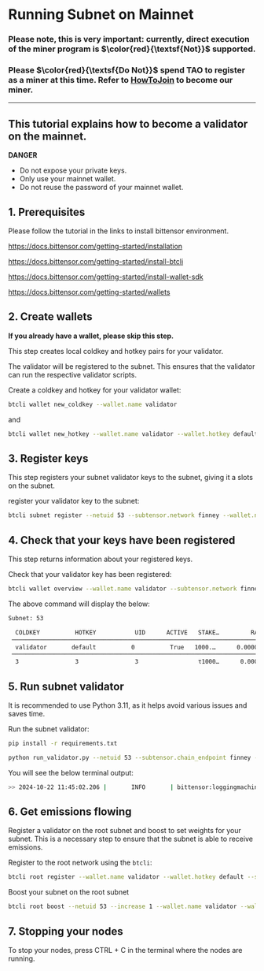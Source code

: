 
# Running Subnet on Mainnet

### Please note, this is very important: currently, direct execution of the miner program is $\color{red}{\textsf{Not}}$ supported.
### Please $\color{red}{\textsf{Do Not}}$ spend TAO to register as a miner at this time. Refer to [HowToJoin](Introduction/HowToJoin.md) to become our miner.
---

## This tutorial explains how to become a validator on the mainnet.

**DANGER**
- Do not expose your private keys.
- Only use your mainnet wallet.
- Do not reuse the password of your mainnet wallet.

## 1. Prerequisites

Please follow the tutorial in the links to install bittensor environment. 

https://docs.bittensor.com/getting-started/installation

https://docs.bittensor.com/getting-started/install-btcli

https://docs.bittensor.com/getting-started/install-wallet-sdk

https://docs.bittensor.com/getting-started/wallets


## 2. Create wallets 
**If you already have a wallet, please skip this step.**

This step creates local coldkey and hotkey pairs for your validator.

The validator will be registered to the subnet. This ensures that the validator can run the respective validator scripts.


Create a coldkey and hotkey for your validator wallet:

```bash
btcli wallet new_coldkey --wallet.name validator
```

and

```bash
btcli wallet new_hotkey --wallet.name validator --wallet.hotkey default
```

## 3. Register keys

This step registers your subnet validator keys to the subnet, giving it a slots on the subnet.

register your validator key to the subnet:

```bash
btcli subnet register --netuid 53 --subtensor.network finney --wallet.name validator --wallet.hotkey default
```

## 4. Check that your keys have been registered

This step returns information about your registered keys.

Check that your validator key has been registered:

```bash
btcli wallet overview --wallet.name validator --subtensor.network finney
```

The above command will display the below:

```bash
Subnet: 53

  COLDKEY          HOTKEY           UID      ACTIVE   STAKE…         RANK        TRUST    CONSENSUS    INCENTIVE    DIVIDENDS   EMISSION(…       VTRUST   VPE…   UPDAT…   AXON                 HOTKEY_SS58
 ─────────────────────────────────────────────────────────────────────────────────────────────────────────────────────────────────────────────────────────────────────────────────────────────────────────────
  validator       default          0          True   1000.…      0.00000      0.00000      0.00000      0.00000      0.53239          935      1.00000    *        111   1.1.1.1:8123   5F9KGGQuZa
 ─────────────────────────────────────────────────────────────────────────────────────────────────────────────────────────────────────────────────────────────────────────────────────────────────────────────
  3                3                3                 τ1000…      0.00000      0.00000      0.00000      0.00000      0.53239         ρ935      1.00000    
```


## 5. Run subnet validator

It is recommended to use Python 3.11, as it helps avoid various issues and saves time.

Run the subnet validator:

```bash
pip install -r requirements.txt
```

```bash
python run_validator.py --netuid 53 --subtensor.chain_endpoint finney --wallet.name validator --wallet.hotkey default --axon.port 9100 --logging.debug --env prod
```

You will see the below terminal output:

```bash
>> 2024-10-22 11:45:02.206 |       INFO       | bittensor:loggingmachine.py:442 | Running validator Axon([::], 9100, 5F9KGGQuZms7Ph4QfwZp9pMWYaEcpJZc9kbom2ZYk, stopped, ['Synapse']) on network: finney with netuid: 53

```


## 6. Get emissions flowing
Register a validator on the root subnet and boost to set weights for your subnet. This is a necessary step to ensure that the subnet is able to receive emissions.

Register to the root network using the `btcli`:

```bash
btcli root register --wallet.name validator --wallet.hotkey default --subtensor.chain_endpoint finney
```

Boost your subnet on the root subnet

```bash
btcli root boost --netuid 53 --increase 1 --wallet.name validator --wallet.hotkey default --subtensor.chain_endpoint finney
```

## 7. Stopping your nodes

To stop your nodes, press CTRL + C in the terminal where the nodes are running.
